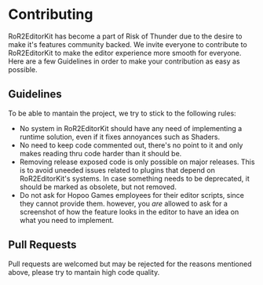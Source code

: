 # Contributing

RoR2EditorKit has become a part of Risk of Thunder due to the desire to make it's features community backed. We invite everyone to contribute to RoR2EditorKit to make the editor experience more smooth for everyone. Here are a few Guidelines in order to make your contribution as easy as possible.

## Guidelines

To be able to mantain the project, we try to stick to the following rules:

* No system in RoR2EditorKit should have any need of implementing a runtime solution, even if it fixes annoyances such as Shaders.
* No need to keep code commented out, there's no point to it and only makes reading thru code harder than it should be.
* Removing release exposed code is only possible on major releases. This is to avoid uneeded issues related to plugins that depend on RoR2EditorKit's systems. In case something needs to be deprecated, it should be marked as obsolete, but not removed.
* Do not ask for Hopoo Games employees for their editor scripts, since they cannot provide them. however, you *are* allowed to ask for a screenshot of how the feature looks in the editor to have an idea on what you need to implement.

## Pull Requests

Pull requests are welcomed but may be rejected for the reasons mentioned above, please try to mantain high code quality.
